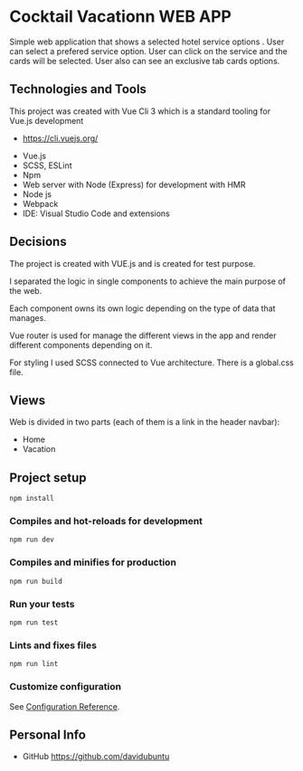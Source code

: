 # Cocktail Vacationn WEB APP

Simple web application that shows a selected hotel service options . User can select a prefered service option.
User can click on the service and the cards will be selected.
User also can see an exclusive tab cards options.

## Technologies and Tools

This project was created with Vue Cli 3 which is a standard tooling for Vue.js development

- https://cli.vuejs.org/

* Vue.js
* SCSS, ESLint
* Npm
* Web server with Node (Express) for development with HMR
* Node js
* Webpack
* IDE: Visual Studio Code and extensions

## Decisions

The project is created with VUE.js and is created for test purpose.

I separated the logic in single components to achieve the main purpose of the web.

Each component owns its own logic depending on the type of data that manages.

Vue router is used for manage the different views in the app and render different components depending on it.

For styling I used SCSS connected to Vue architecture. There is a global.css file.

## Views

Web is divided in two parts (each of them is a link in the header navbar):

- Home
- Vacation

## Project setup

```
npm install
```

### Compiles and hot-reloads for development

```
npm run dev
```

### Compiles and minifies for production

```
npm run build
```

### Run your tests

```
npm run test
```

### Lints and fixes files

```
npm run lint
```

### Customize configuration

See [Configuration Reference](https://cli.vuejs.org/config/).

## Personal Info

- GitHub https://github.com/davidubuntu
